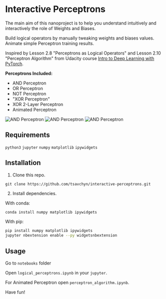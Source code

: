# Interactive Perceptrons

The main aim of this nanoproject is to help you understand intuitively and interactively the role of Weights and Biases.

Build logical operators by manually tweaking weights and biases values. Animate simple Perceptron training results.

Inspired by Lesson 2.8 "Perceptrons as Logical Operators" and Lesson 2.10 "Perceptron Algorithm" from
Udacity course [Intro to Deep Learning with PyTorch](https://www.udacity.com/course/deep-learning-pytorch--ud188).

**Perceptrons Included:**
* AND Perceptron
* OR  Perceptron
* NOT Perceptron
* "XOR Perceptron"
* XOR 2-Layer Perceptron
* Animated Perceptron

![AND Perceptron](images/and.gif)
![AND Perceptron](images/xor.gif)
![AND Perceptron](images/perceptron_alg.gif)

## Requirements
`python3` `jupyter` `numpy` `matplotlib` `ipywidgets`

## Installation

1. Clone this repo.
```
git clone https://github.com/tsavchyn/interactive-perceptrons.git
```
2. Install dependencies.

With conda:
```bash
conda install numpy matplotlib ipywidgets
```
With pip:
```bash
pip install numpy matplotlib ipywidgets
jupyter nbextension enable --py widgetsnbextension
```

## Usage

Go to `notebooks` folder

Open `logical_perceptrons.ipynb` in your `jupyter`.

For Animated Perceptron open `perceptron_algorithm.ipynb`.

Have fun!
